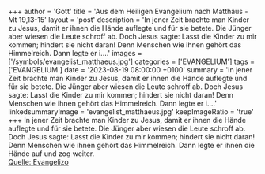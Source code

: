 +++
author = 'Gott'
title = 'Aus dem Heiligen Evangelium nach Matthäus - Mt 19,13-15'
layout = 'post'
description = 'In jener Zeit brachte man Kinder zu Jesus, damit er ihnen die Hände auflegte und für sie betete. Die Jünger aber wiesen die Leute schroff ab. Doch Jesus sagte: Lasst die Kinder zu mir kommen; hindert sie nicht daran! Denn Menschen wie ihnen gehört das Himmelreich. Dann legte er i....'
images = ['/symbols/evangelist_matthaeus.jpg']
categories = ['EVANGELIUM']
tags = ['EVANGELIUM']
date = '2023-08-19 08:00:00 +0100'
summary = 'In jener Zeit brachte man Kinder zu Jesus, damit er ihnen die Hände auflegte und für sie betete. Die Jünger aber wiesen die Leute schroff ab. Doch Jesus sagte: Lasst die Kinder zu mir kommen; hindert sie nicht daran! Denn Menschen wie ihnen gehört das Himmelreich. Dann legte er i....'
linkedsummaryImage = 'evangelist_matthaeus.jpg'
keepImageRatio = 'true'
+++
In jener Zeit brachte man Kinder zu Jesus, damit er ihnen die Hände auflegte und für sie betete. Die Jünger aber wiesen die Leute schroff ab.
Doch Jesus sagte: Lasst die Kinder zu mir kommen; hindert sie nicht daran! Denn Menschen wie ihnen gehört das Himmelreich.
Dann legte er ihnen die Hände auf und zog weiter.<!--more--><br> [Quelle: Evangelizo](https://evangeliumtagfuertag.org/DE/gospel)
